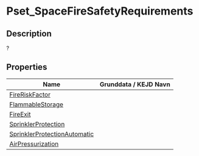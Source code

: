 # Pset_SpaceFireSafetyRequirements

## Description

?

## Properties

| Name                                                                                 | Grunddata / KEJD Navn |
| ------------------------------------------------------------------------------------ | --------------------- |
| [FireRiskFactor](../../Properties/IFC/FireRiskFactor.md)                             |                       |
| [FlammableStorage](../../Properties/IFC/FlammableStorage.md)                         |                       |
| [FireExit](../../Properties/IFC/FireExit.md)                                         |                       |
| [SprinklerProtection](../../Properties/IFC/SprinklerProtection.md)                   |                       |
| [SprinklerProtectionAutomatic](../../Properties/IFC/SprinklerProtectionAutomatic.md) |                       |
| [AirPressurization](../../Properties/IFC/AirPressurization.md)                       |                       |
